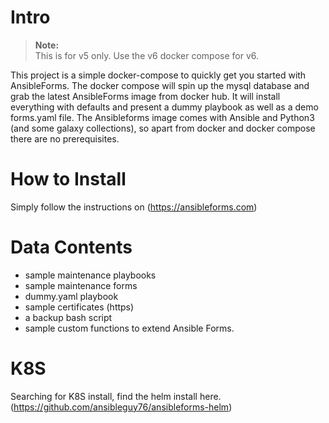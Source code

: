 # Intro

> **Note:**  
> This is for v5 only.  Use the v6 docker compose for v6.

This project is a simple docker-compose to quickly get you started with AnsibleForms.
The docker compose will spin up the mysql database and grab the latest AnsibleForms image from docker hub.
It will install everything with defaults and present a dummy playbook as well as a demo forms.yaml file.
The Ansibleforms image comes with Ansible and Python3 (and some galaxy collections), so apart from docker and docker compose there are no prerequisites.

# How to Install
Simply follow the instructions on (https://ansibleforms.com)

# Data Contents
* sample maintenance playbooks
* sample maintenance forms
* dummy.yaml playbook
* sample certificates (https)
* a backup bash script
* sample custom functions to extend Ansible Forms.

# K8S
Searching for K8S install, find the helm install here.  
(https://github.com/ansibleguy76/ansibleforms-helm)
  


